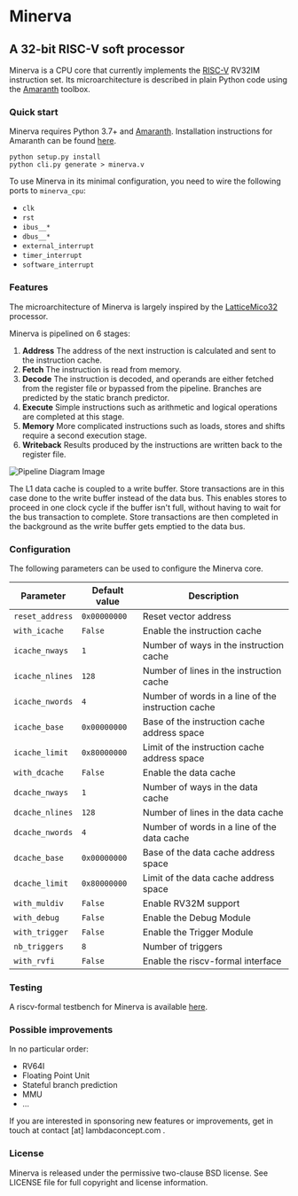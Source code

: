 # Minerva

## A 32-bit RISC-V soft processor

Minerva is a CPU core that currently implements the [RISC-V][1] RV32IM instruction set. Its microarchitecture is described in plain Python code using the [Amaranth][2] toolbox.

### Quick start

Minerva requires Python 3.7+ and [Amaranth][2]. Installation instructions for Amaranth can be found [here](https://amaranth-lang.org/docs/amaranth/latest/install.html).

    python setup.py install
    python cli.py generate > minerva.v

To use Minerva in its minimal configuration, you need to wire the following ports to `minerva_cpu`:

* `clk`
* `rst`
* `ibus__*`
* `dbus__*`
* `external_interrupt`
* `timer_interrupt`
* `software_interrupt`

### Features

The microarchitecture of Minerva is largely inspired by the [LatticeMico32][3] processor.

Minerva is pipelined on 6 stages:

1. **Address**
   The address of the next instruction is calculated and sent to the instruction cache.
2. **Fetch**
   The instruction is read from memory.
3. **Decode**
   The instruction is decoded, and operands are either fetched from the register file or bypassed from the pipeline. Branches are predicted by the static branch predictor.
4. **Execute**
   Simple instructions such as arithmetic and logical operations are completed at this stage.
5. **Memory**
   More complicated instructions such as loads, stores and shifts require a second execution stage.
6. **Writeback**
   Results produced by the instructions are written back to the register file.

![Pipeline Diagram Image](https://docs.google.com/drawings/d/e/2PACX-1vTMkQc8ZJoiJ2AOeFGMkK0QTNx1hSG5wDrG5seLdJ3i61E4ag7wH7VFey44qhvuXotvOKxOw-mFS-VE/pub?w=850&h=761)

The L1 data cache is coupled to a write buffer. Store transactions are in this case done to the write buffer instead of the data bus. This enables stores to proceed in one clock cycle if the buffer isn't full, without having to wait for the bus transaction to complete. Store transactions are then completed in the background as the write buffer gets emptied to the data bus.

### Configuration

The following parameters can be used to configure the Minerva core.

| Parameter         | Default value  | Description                                        |
| ----------------- | -------------- | -------------------------------------------------- |
| `reset_address`   | `0x00000000`   | Reset vector address                               |
| `with_icache`     | `False`        | Enable the instruction cache                       |
| `icache_nways`    | `1`            | Number of ways in the instruction cache            |
| `icache_nlines`   | `128`          | Number of lines in the instruction cache           |
| `icache_nwords`   | `4`            | Number of words in a line of the instruction cache |
| `icache_base`     | `0x00000000`   | Base of the instruction cache address space        |
| `icache_limit`    | `0x80000000`   | Limit of the instruction cache address space       |
| `with_dcache`     | `False`        | Enable the data cache                              |
| `dcache_nways`    | `1`            | Number of ways in the data cache                   |
| `dcache_nlines`   | `128`          | Number of lines in the data cache                  |
| `dcache_nwords`   | `4`            | Number of words in a line of the data cache        |
| `dcache_base`     | `0x00000000`   | Base of the data cache address space               |
| `dcache_limit`    | `0x80000000`   | Limit of the data cache address space              |
| `with_muldiv`     | `False`        | Enable RV32M support                               |
| `with_debug`      | `False`        | Enable the Debug Module                            |
| `with_trigger`    | `False`        | Enable the Trigger Module                          |
| `nb_triggers`     | `8`            | Number of triggers                                 |
| `with_rvfi`       | `False`        | Enable the riscv-formal interface                  |

### Testing

A riscv-formal testbench for Minerva is available [here](https://github.com/minerva-cpu/riscv-formal/tree/minerva/cores/minerva).

### Possible improvements

In no particular order:

* RV64I
* Floating Point Unit
* Stateful branch prediction
* MMU
* ...

If you are interested in sponsoring new features or improvements, get in touch at contact [at] lambdaconcept.com .

### License

Minerva is released under the permissive two-clause BSD license.
See LICENSE file for full copyright and license information.

[1]: https://riscv.org/specifications/
[2]: https://github.com/amaranth-lang/amaranth/
[3]: https://github.com/m-labs/lm32/
